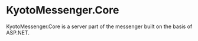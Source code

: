 # KyotoMessenger.Core
KyotoMessenger.Core is a server part of the messenger built on the basis of ASP.NET.
